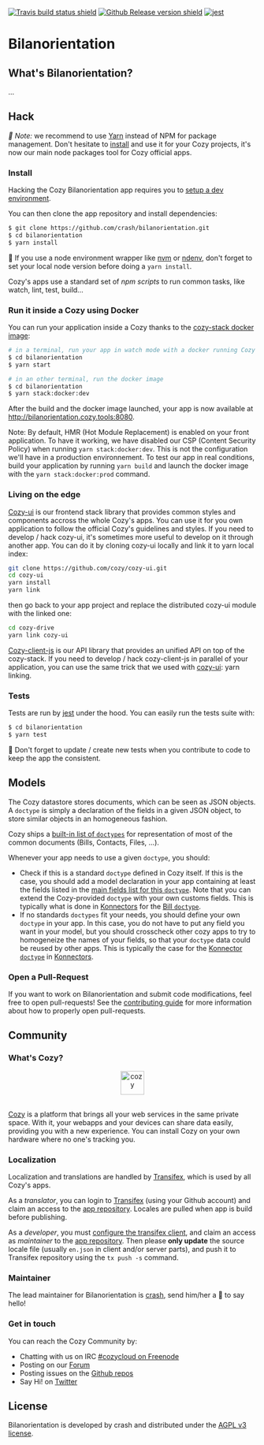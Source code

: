 [![Travis build status shield](https://img.shields.io/travis/crash/bilanorientation/master.svg)](https://travis-ci.org/crash/bilanorientation)
[![Github Release version shield](https://img.shields.io/github/tag/crash/bilanorientation.svg)](https://github.com/crash/bilanorientation/releases)
[![jest](https://facebook.github.io/jest/img/jest-badge.svg)](https://github.com/facebook/jest)


# Bilanorientation

## What's Bilanorientation?

<TODO>...


## Hack

_:pushpin: Note:_ we recommend to use [Yarn] instead of NPM for package management. Don't hesitate to [install][yarn-install] and use it for your Cozy projects, it's now our main node packages tool for Cozy official apps.

### Install

Hacking the Cozy Bilanorientation app requires you to [setup a dev environment][setup].

You can then clone the app repository and install dependencies:

```sh
$ git clone https://github.com/crash/bilanorientation.git
$ cd bilanorientation
$ yarn install
```

:pushpin: If you use a node environment wrapper like [nvm] or [ndenv], don't forget to set your local node version before doing a `yarn install`.

Cozy's apps use a standard set of _npm scripts_ to run common tasks, like watch, lint, test, build…


### Run it inside a Cozy using Docker

You can run your application inside a Cozy thanks to the [cozy-stack docker image][cozy-stack-docker]:

```sh
# in a terminal, run your app in watch mode with a docker running Cozy
$ cd bilanorientation
$ yarn start
```

```sh
# in an other terminal, run the docker image 
$ cd bilanorientation
$ yarn stack:docker:dev
``` 

After the build and the docker image launched, your app is now available at http://bilanorientation.cozy.tools:8080.

Note: By default, HMR (Hot Module Replacement) is enabled on your front application. To have it working, we have disabled our CSP (Content Security Policy) when running `yarn stack:docker:dev`. This is not the configuration we'll have in a production environnement. To test our app in real conditions, build your application by running `yarn build` and launch the docker image with the `yarn stack:docker:prod` command.

### Living on the edge

[Cozy-ui] is our frontend stack library that provides common styles and components accross the whole Cozy's apps. You can use it for you own application to follow the official Cozy's guidelines and styles. If you need to develop / hack cozy-ui, it's sometimes more useful to develop on it through another app. You can do it by cloning cozy-ui locally and link it to yarn local index:

```sh
git clone https://github.com/cozy/cozy-ui.git
cd cozy-ui
yarn install
yarn link
```

then go back to your app project and replace the distributed cozy-ui module with the linked one:

```sh
cd cozy-drive
yarn link cozy-ui
```

[Cozy-client-js] is our API library that provides an unified API on top of the cozy-stack. If you need to develop / hack cozy-client-js in parallel of your application, you can use the same trick that we used with [cozy-ui]: yarn linking.


### Tests

Tests are run by [jest] under the hood. You can easily run the tests suite with:

```sh
$ cd bilanorientation
$ yarn test
```

:pushpin: Don't forget to update / create new tests when you contribute to code to keep the app the consistent.


## Models

The Cozy datastore stores documents, which can be seen as JSON objects. A `doctype` is simply a declaration of the fields in a given JSON object, to store similar objects in an homogeneous fashion.

Cozy ships a [built-in list of `doctypes`][doctypes] for representation of most of the common documents (Bills, Contacts, Files, ...).

Whenever your app needs to use a given `doctype`, you should:

- Check if this is a standard `doctype` defined in Cozy itself. If this is the case, you should add a model declaration in your app containing at least the fields listed in the [main fields list for this `doctype`][doctypes]. Note that you can extend the Cozy-provided `doctype` with your own customs fields. This is typically what is done in [Konnectors] for the [Bill `doctype`][bill-doctype].
- If no standards `doctypes` fit your needs, you should define your own `doctype` in your app. In this case, you do not have to put any field you want in your model, but you should crosscheck other cozy apps to try to homogeneize the names of your fields, so that your `doctype` data could be reused by other apps. This is typically the case for the [Konnector `doctype`][konnector-doctype] in [Konnectors].


### Open a Pull-Request

If you want to work on Bilanorientation and submit code modifications, feel free to open pull-requests! See the [contributing guide][contribute] for more information about how to properly open pull-requests.


## Community

### What's Cozy?

<div align="center">
  <a href="https://cozy.io">
    <img src="https://cdn.rawgit.com/cozy/cozy-site/master/src/images/cozy-logo-name-horizontal-blue.svg" alt="cozy" height="48" />
  </a>
 </div>
 </br>

[Cozy] is a platform that brings all your web services in the same private space.  With it, your webapps and your devices can share data easily, providing you with a new experience. You can install Cozy on your own hardware where no one's tracking you.

### Localization

Localization and translations are handled by [Transifex][tx], which is used by all Cozy's apps.

As a _translator_, you can login to [Transifex][tx-signin] (using your Github account) and claim an access to the [app repository][tx-app]. Locales are pulled when app is build before publishing.

As a _developer_, you must [configure the transifex client][tx-client], and claim an access as _maintainer_ to the [app repository][tx-app]. Then please **only update** the source locale file (usually `en.json` in client and/or server parts), and push it to Transifex repository using the `tx push -s` command.


### Maintainer

The lead maintainer for Bilanorientation is [crash](https://github.com/crash), send him/her a :beers: to say hello!


### Get in touch

You can reach the Cozy Community by:

- Chatting with us on IRC [#cozycloud on Freenode][freenode]
- Posting on our [Forum][forum]
- Posting issues on the [Github repos][github]
- Say Hi! on [Twitter][twitter]


## License

Bilanorientation is developed by crash and distributed under the [AGPL v3 license][agpl-3.0].



[cozy]: https://cozy.io "Cozy Cloud"
[setup]: https://dev.cozy.io/#set-up-the-development-environment "Cozy dev docs: Set up the Development Environment"
[yarn]: https://yarnpkg.com/
[yarn-install]: https://yarnpkg.com/en/docs/install
[cozy-ui]: https://github.com/cozy/cozy-ui
[cozy-client-js]: https://github.com/cozy/cozy-client-js/
[cozy-stack-docker]: https://github.com/cozy/cozy-stack/blob/master/docs/client-app-dev.md#with-docker
[doctypes]: https://cozy.github.io/cozy-doctypes/
[bill-doctype]: https://github.com/cozy/cozy-konnector-libs/blob/master/models/bill.js
[konnector-doctype]: https://github.com/cozy/cozy-konnector-libs/blob/master/models/base_model.js
[konnectors]: https://github.com/cozy/cozy-konnector-libs
[agpl-3.0]: https://www.gnu.org/licenses/agpl-3.0.html
[contribute]: CONTRIBUTING.md
[tx]: https://www.transifex.com/cozy/
[tx-signin]: https://www.transifex.com/signin/
[tx-app]: https://www.transifex.com/cozy/<SLUG_TX>/dashboard/
[tx-client]: http://docs.transifex.com/client/
[freenode]: http://webchat.freenode.net/?randomnick=1&channels=%23cozycloud&uio=d4
[forum]: https://forum.cozy.io/
[github]: https://github.com/cozy/
[twitter]: https://twitter.com/cozycloud
[nvm]: https://github.com/creationix/nvm
[ndenv]: https://github.com/riywo/ndenv
[jest]: https://facebook.github.io/jest/

